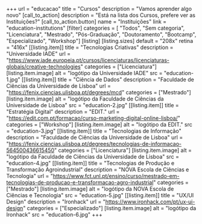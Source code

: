 +++
url = "educacao"
title = "Cursos"
description = "Vamos aprender algo novo"
[call_to_action]
    description = "Está na lista dos Cursos, prefere ver as Instituições?"
    [call_to_action.button]
        name = "Instituições"
        link = "education-institutions"
[filter]
    categories = [
        "Todos",
        "Sem categoria",
        "Licenciatura",
        "Mestrado",
        "Pós-Graduação",
        "Doutoramento",
        "Bootcamp",
        "Especializado",
        "Workshop"]
[listing]
    [listing.sizes]
        default = "208x"
        retina = "416x"
    [[listing.item]]
        title = "Tecnologias Criativas"
        description = "Universidade IADE"
        url = "https://www.iade.europeia.pt/cursos/licenciaturas/licenciaturas-globais/creative-technologies"
        categories = ["Licenciatura"]
        [listing.item.image]
            alt = "logótipo da Universidade IADE"
            src = "education-1.jpg"
    [[listing.item]]
        title = "Ciência de Dados"
        description = "Faculdade de Ciências da Universidade de Lisboa"
        url = "https://fenix.ciencias.ulisboa.pt/degrees/mcd"
        categories = ["Mestrado"]
        [listing.item.image]
            alt = "logótipo da Faculdade de Ciências da Universidade de Lisboa"
            src = "education-2.jpg"
    [[listing.item]]
        title = "Estratégia Digital"
        description = "EDIT."
        url = "https://edit.com.pt/formacao/curso-marketing-digital-online-lisboa/"
        categories = ["Workshop"]
        [listing.item.image]
            alt = "logótipo da EDIT."
            src = "education-3.jpg"
    [[listing.item]]
        title = "Tecnologias de Informação"
        description = "Faculdade de Ciências da Universidade de Lisboa"
        url = "https://fenix.ciencias.ulisboa.pt/degrees/tecnologias-de-informacao-564500436615450"
        categories = ["Licenciatura"]
        [listing.item.image]
            alt = "logótipo da Faculdade de Ciências da Universidade de Lisboa"
            src = "education-4.jpg"
    [[listing.item]]
        title = "Tecnologias de Produção e Transformação Agroindustrial"
        description = "NOVA Escola de Ciências e Tecnologia"
        url = "https://www.fct.unl.pt/ensino/curso/mestrado-em-tecnologias-de-producao-e-transformacao-agro-industrial"
        categories = ["Mestrado"]
        [listing.item.image]
            alt = "logótipo da NOVA Escola de Ciências e Tecnologia"
            src = "education-5.jpg"
    [[listing.item]]
        title = "UX/UI Design"
        description = "Ironhack"
        url = "https://www.ironhack.com/pt/ux-ui-design"
        categories = ["Especializado"]
        [listing.item.image]
            alt = "logótipo da Ironhack"
            src = "education-6.jpg"
+++